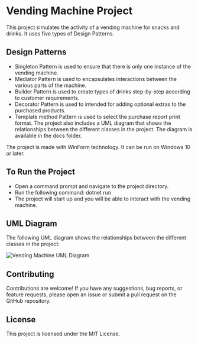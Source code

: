 # Vending Machine Project
This project simulates the activity of a vending machine for snacks and drinks. It uses five types of Design Patterns.

## Design Patterns
 - Singleton Pattern is used to ensure that there is only one instance of the vending machine.
 - Mediator Pattern is used to encapsulates interactions between the various parts of the machine.
 - Builder Pattern is used to create types of drinks step-by-step according to customer requirements.
 - Decorator Pattern is used to intended for adding optional extras to the purchased products.
 - Template method Pattern is used to select the purchase report print format.
The project also includes a UML diagram that shows the relationships between the different classes in the project. The diagram is available in the docs folder.

The project is made with WinForm technology. It can be run on Windows 10 or later.

## To Run the Project
 - Open a command prompt and navigate to the project directory.
 - Run the following command: dotnet run
 - The project will start up and you will be able to interact with the vending machine.

## UML Diagram
The following UML diagram shows the relationships between the different classes in the project:

![Vending Machine UML Diagram](https://github.com/pessiMargalit/design-pattern-automatic-machine/blob/master/UML%20Class%20Diagram.vpd.jpg)
## Contributing
Contributions are welcome! If you have any suggestions, bug reports, or feature requests, please open an issue or submit a pull request on the GitHub repository.

## License
This project is licensed under the MIT License.


